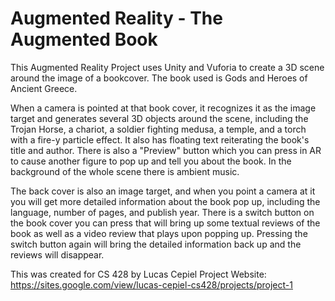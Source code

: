 # Augmented Reality - The Augmented Book
This Augmented Reality Project uses Unity and Vuforia to create a 3D scene around the image of a bookcover. The book used is Gods and Heroes of Ancient Greece. 

When a camera is pointed at that book cover, it recognizes it as the image target and generates several 3D objects around the scene, including the Trojan Horse, a chariot, a soldier fighting medusa, a temple, and a torch with a fire-y particle effect. It also has floating text reiterating the book's title and author. There is also a "Preview" button which you can press in AR to cause another figure to pop up and tell you about the book. In the background of the whole scene there is ambient music. 

The back cover is also an image target, and when you point a camera at it you will get more detailed information about the book pop up, including the language, number of pages, and publish year. There is a switch button on the book cover you can press that will bring up some textual reviews of the book as well as a video review that plays upon popping up. Pressing the switch button again will bring the detailed information back up and the reviews will disappear. 

This was created for CS 428 by Lucas Cepiel
Project Website: https://sites.google.com/view/lucas-cepiel-cs428/projects/project-1 
